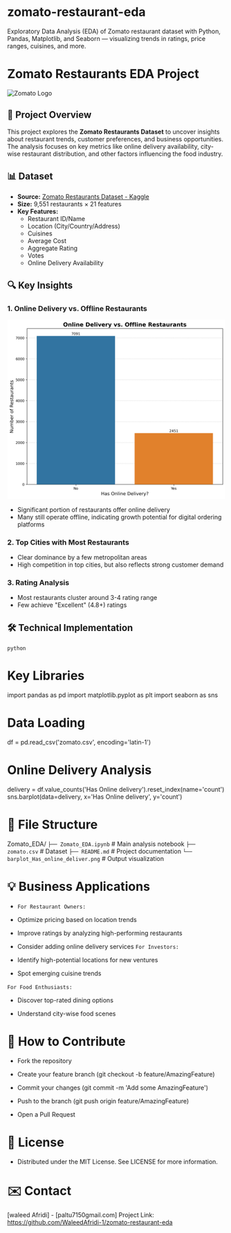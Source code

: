 # zomato-restaurant-eda
Exploratory Data Analysis (EDA) of Zomato restaurant dataset with Python, Pandas, Matplotlib, and Seaborn — visualizing trends in ratings, price ranges, cuisines, and more.


# Zomato Restaurants EDA Project

![Zomato Logo](https://b.zmtcdn.com/web_assets/b40b97e677bc7b2ca77c58c61db266fe1603954218.png)

## 📌 Project Overview
This project explores the **Zomato Restaurants Dataset** to uncover insights about restaurant trends, customer preferences, and business opportunities. The analysis focuses on key metrics like online delivery availability, city-wise restaurant distribution, and other factors influencing the food industry.

## 📊 Dataset
- **Source:** [Zomato Restaurants Dataset - Kaggle](https://www.kaggle.com/datasets/shrutimehta/zomato-restaurants-data)
- **Size:** 9,551 restaurants × 21 features
- **Key Features:** 
  - Restaurant ID/Name
  - Location (City/Country/Address)
  - Cuisines
  - Average Cost
  - Aggregate Rating
  - Votes
  - Online Delivery Availability

## 🔍 Key Insights

### 1. Online Delivery vs. Offline Restaurants
![Online Delivery Bar Plot](plots/barplot_Has_online_delivery.png)
- Significant portion of restaurants offer online delivery
- Many still operate offline, indicating growth potential for digital ordering platforms

### 2. Top Cities with Most Restaurants
- Clear dominance by a few metropolitan areas
- High competition in top cities, but also reflects strong customer demand

### 3. Rating Analysis
- Most restaurants cluster around 3-4 rating range
- Few achieve "Excellent" (4.8+) ratings

## 🛠️ Technical Implementation
```python```
# Key Libraries
import pandas as pd
import matplotlib.pyplot as plt
import seaborn as sns

# Data Loading
df = pd.read_csv('zomato.csv', encoding='latin-1')



# Online Delivery Analysis
delivery = df.value_counts('Has Online delivery').reset_index(name='count')
sns.barplot(data=delivery, x='Has Online delivery', y='count')


# 📂 File Structure

Zomato_EDA/
```├── Zomato_EDA.ipynb```       # Main analysis notebook
```├── zomato.csv```             # Dataset
```├── README.md```              # Project documentation
```└── barplot_Has_online_deliver.png```  # Output visualization

# 💡 Business Applications
- ```For Restaurant Owners:```

- Optimize pricing based on location trends

- Improve ratings by analyzing high-performing restaurants

- Consider adding online delivery services
```For Investors:```

- Identify high-potential locations for new ventures

- Spot emerging cuisine trends

```For Food Enthusiasts:```

- Discover top-rated dining options

- Understand city-wise food scenes

 # 🤝 How to Contribute
- Fork the repository

- Create your feature branch (git checkout -b feature/AmazingFeature)      

- Commit your changes (git commit -m 'Add some AmazingFeature')

- Push to the branch (git push origin feature/AmazingFeature)

- Open a Pull Request

# 📜 License
- Distributed under the MIT License. See LICENSE for more information.

 # ✉️ Contact
[waleed Afridi] - [paltu7150gmail.com]
Project Link: https://github.com/WaleedAfridi-1/zomato-restaurant-eda
